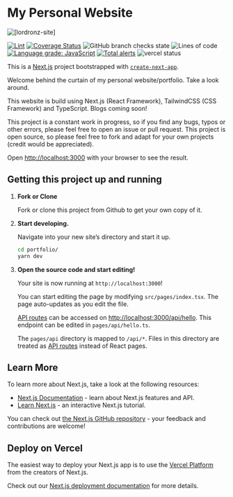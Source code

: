 # My Personal Website

![[lordronz-site]](https://socialify.git.ci/LordRonz/lordronz-site/image?description=1&font=Source%20Code%20Pro&forks=1&issues=1&language=1&name=1&owner=1&pattern=Circuit%20Board&pulls=1&stargazers=1&theme=Dark)

[![Lint](https://github.com/LordRonz/lordronz-site/actions/workflows/ci.yml/badge.svg?branch=main)](https://github.com/LordRonz/lordronz-site/actions/workflows/lint.yml)
[![Coverage Status](https://coveralls.io/repos/github/LordRonz/lordronz-site/badge.svg?branch=main&t=Hhmotd)](https://coveralls.io/github/LordRonz/lordronz-site?branch=main)
![GitHub branch checks state](https://img.shields.io/github/checks-status/lordronz/lordronz-site/main)
![Lines of code](https://img.shields.io/tokei/lines/github/lordronz/lordronz-site)
[![Language grade: JavaScript](https://img.shields.io/lgtm/grade/javascript/github/LordRonz/lordronz-site.svg?logo=lgtm&logoWidth=18)](https://lgtm.com/projects/g/LordRonz/lordronz-site/context:javascript)
[![Total alerts](https://img.shields.io/lgtm/alerts/g/LordRonz/lordronz-site.svg?logo=lgtm&logoWidth=18)](https://lgtm.com/projects/g/LordRonz/lordronz-site/alerts/)
![vercel status](https://img.shields.io/github/deployments/lordronz/lordronz-site/production?logo=vercel&label=vercel)

This is a [Next.js](https://nextjs.org/) project bootstrapped with [`create-next-app`](https://github.com/vercel/next.js/tree/canary/packages/create-next-app).

Welcome behind the curtain of my personal website/portfolio. Take a look around.

This website is build using Next.js (React Framework), TailwindCSS (CSS Framework) and TypeScript. Blogs coming soon!

This project is a constant work in progress, so if you find any bugs, typos or other errors, please feel free to open an issue or pull request. This project is open source, so please feel free to fork and adapt for your own projects (credit would be appreciated).

Open [http://localhost:3000](http://localhost:3000) with your browser to see the result.

## Getting this project up and running

1. **Fork or Clone**

   Fork or clone this project from Github to get your own copy of it.

2. **Start developing.**

   Navigate into your new site’s directory and start it up.

   ```sh
   cd portfolio/
   yarn dev
   ```

3. **Open the source code and start editing!**

   Your site is now running at `http://localhost:3000`!

   You can start editing the page by modifying `src/pages/index.tsx`. The page auto-updates as you edit the file.

   [API routes](https://nextjs.org/docs/api-routes/introduction) can be accessed on [http://localhost:3000/api/hello](http://localhost:3000/api/hello). This endpoint can be edited in `pages/api/hello.ts`.

   The `pages/api` directory is mapped to `/api/*`. Files in this directory are treated as [API routes](https://nextjs.org/docs/api-routes/introduction) instead of React pages.

## Learn More

To learn more about Next.js, take a look at the following resources:

- [Next.js Documentation](https://nextjs.org/docs) - learn about Next.js features and API.
- [Learn Next.js](https://nextjs.org/learn) - an interactive Next.js tutorial.

You can check out [the Next.js GitHub repository](https://github.com/vercel/next.js/) - your feedback and contributions are welcome!

## Deploy on Vercel

The easiest way to deploy your Next.js app is to use the [Vercel Platform](https://vercel.com/new?utm_medium=default-template&filter=next.js&utm_source=create-next-app&utm_campaign=create-next-app-readme) from the creators of Next.js.

Check out our [Next.js deployment documentation](https://nextjs.org/docs/deployment) for more details.
